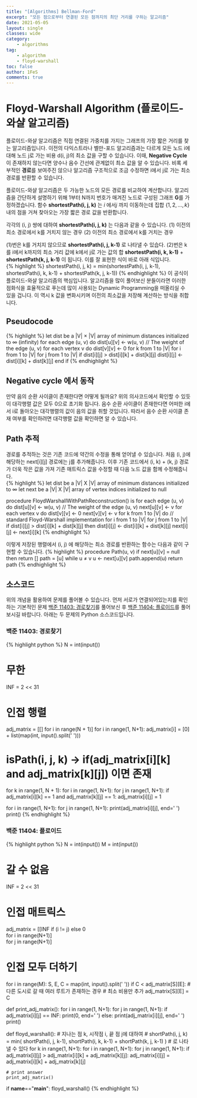```yaml
---
title: "[Algorithms] Bellman-Ford"
excerpt: "모든 점으로부터 연결된 모든 점까지의 최단 거리를 구하는 알고리즘"
date: 2021-05-05
layout: single
classes: wide
category:
    - algorithms
tag:
    - algorithm
    - floyd-warshall
toc: false
author: 1FeS
comments: true
---
```


# Floyd-Warshall Algorithm (플로이드-와샬 알고리즘)

플로이드-와샬 알고리즘은 직접 연결된 가중치를 가지는 그래프의 가장 짧은 거리를 찾는 알고리즘입니다. 이전의 다익스트라나 벨만-포드 알고리즘과는 다르게 모든 노드 i에 대해 노드 j로 가는 비용 d(i, j)의 최소 값을 구할 수 있습니다. 이때, **Negative Cycle** 이 존재하지 않는다면 양수나 음수 간선에 관계없이 최소 값을 알 수 있습니다. 비록 세부적인 **경로**를 보여주진 않으나 알고리즘 구조적으로 조금 수정하면 i에서 j로 가는 최소 경로를 반환할 수 있습니다.  
  
플로이드-와샬 알고리즘은 두 가능한 노드의 모든 경로를 비교하여 계산합니다. 알고리즘을 간단하게 설명하기 위해 1부터 N까지 번호가 매겨진 노드로 구성된 그래프 **G**를 가정하겠습니다. 함수 **shortestPath(i, j, k)** 는 $i$ 에서$j$ 까지 이동하는데 집합 $\left \{ 1, 2, ..., k \right \}$ 내의 점을 거쳐 찾아오는 가장 짧은 경로 값을 반환합니다.  
  
각각의 (i, j) 쌍에 대하여 **shortestPath(i, j, k)** 는 다음과 같을 수 있습니다.
(1) 이전의 최소 경로에서 k를 거치지 않는 경우
(2) 이전의 최소 경로에서 k를 거치는 경우

(1)번은 k를 거치지 않으므로 **shortestPath(i, j, k-1)** 로 나타낼 수 있습다. (2)번은 k를 i에서 k까지의 최소 거리 값에 k에서 j로 가는 값의 합 **shortestPath(i, k, k-1)** + **shortestPath(k, j, k-1)** 이 됩니다. 이를 잘 표현한 식이 바로 아래 식입니다.  
{% highlight %}
shortestPath(i, j, k) = min(shortestPath(i, j, k-1), shortestPath(i, k, k-1) + shortestPath(k, j, k-1))
{% endhighlight %}
이 공식이 플로이드-와샬 알고리즘의 핵심입니다. 알고리즘을 많이 풀어보신 분들이라면 이러한 점화식을 효율적으로 푸는데 많이 사용되는 Dynamic Programming을 떠올리실 수 있을 겁니다. 이 역시 k 값을 변화시키며 이전의 최소값을 저장해 계산하는 방식을 취합니다.

## Pseudocode
{% highlight %}
let dist be a |V| × |V| array of minimum distances initialized to $\infty$ (infinity)
for each edge (u, v) do
    dist\[u]\[v] ← w(u, v)  // The weight of the edge (u, v)
for each vertex v do
    dist\[v]\[v] ← 0
for k from 1 to |V|
    for i from 1 to |V|
        for j from 1 to |V|
            if dist\[i]\[j] > dist\[i]\[k] + dist\[k]\[j] 
                dist\[i]\[j] ← dist\[i]\[k] + dist\[k]\[j]
            end if
{% endhighlight %}

## Negative cycle 에서 동작
만약 음의 순환 사이클이 존재한다면 어떻게 될까요? 위의 의사코드에서 확인할 수 있듯이 대각행렬 값은 모두 0으로 초기화 됩니다. 음수 순환 사이클이 존재한다면 어떠한 i에서 i로 돌아오는 대각행렬의 값이 음의 값을 취할 것입니다. 따라서 음수 순환 사이클 존재 여부를 확인하려면 대각행렬 값을 확인하면 알 수 있습니다.
  
## Path 추적
경로를 추적하는 것은 기존 코드에 약간의 수정을 통해 얻어낼 수 있습니다. 처음 (i, j)에 해당하는 next\[i]\[j] 경로에는 j를 추가해줍니다. 이후 기존 코드에서 (i, k) + (k, j) 경로가 더욱 작은 값을 가져 기존 매트릭스 값을 수정할 때 다음 노드 값을 함께 수정해줍니다.  
{% highlight %}
let dist be a |V| X |V| array of minimum distances initialized to $\infty$
let next be a |V| X |V| array of vertex indices initialized to null

procedure FloydWarshallWithPathReconstruction() is
    for each edge (u, v) do
        dist\[u]\[v] ← w(u, v)  // The weight of the edge (u, v)
        next\[u]\[v] ← v
    for each vertex v do
        dist\[v]\[v] ← 0
        next\[v]\[v] ← v
    for k from 1 to |V| do // standard Floyd-Warshall implementation
        for i from 1 to |V|
            for j from 1 to |V|
                if dist\[i]\[j] > dist\[i]\[k] + dist\[k]\[j] then
                    dist\[i]\[j] ← dist\[i]\[k] + dist\[k]\[j]
                    next\[i]\[j] ← next\[i]\[k]
{% endhighlight %}

이렇게 저장된 행렬에서 (i, j) 에 해당하는 최소 경로를 반환하는 함수는 다음과 같이 구현할 수 있습니다.
{% highlight %}
procedure Path(u, v)
    if next[u][v] = null then
        return []
    path = [u]
    while u ≠ v
        u ← next[u][v]
        path.append(u)
    return path
{% endhighlight %}

## 소스코드
위의 개념을 활용하여 문제를 풀어볼 수 있습니다. 먼저 서로가 연결되어있는지를 확인하는 기본적인 문제 [백준 11403: 경로찾기](https://www.acmicpc.net/problem/11403)를 풀어보신 후 [백준 11404: 플로이드](https://www.acmicpc.net/problem/11404)를 풀어보시길 바랍니다. 아래는 두 문제의 Python 소스코드입니다.

### 백준 11403: 경로찾기
{% highlight python %}
N = int(input())

# 무한
INF = 2 << 31

# 인접 행렬
adj_matrix = [[] for i in range(N + 1)]
for i in range(1, N+1):
    adj_matrix[i] = [0] + list(map(int, input().split(' ')))


# isPath(i, j, k) -> if(adj_matrix[i][k] and adj_matrix[k][j]) 이면 존재
for k in range(1, N + 1):
    for i in range(1, N+1):
        for j in range(1, N+1):
            if adj_matrix[i][k] == 1 and adj_matrix[k][j] == 1:
                adj_matrix[i][j] = 1

for i in range(1, N+1):
    for j in range(1, N+1):
        print(adj_matrix[i][j], end=' ')
    print()
{% endhighlight %}

### 백준 11404: 플로이드
{% highlight python %}
N = int(input())
M = int(input())

# 갈 수 없음
INF = 2 << 31

# 인접 매트릭스
adj_matrix = [[INF if (i != j) else 0\
               for i in range(N+1)] \
              for j in range(N+1)]

# 인접 모두 더하기
for i in range(M):
    S, E, C = map(int, input().split(' '))
    if C < adj_matrix[S][E]:
        # 다른 도시로 갈 때 여러 루트가 존재하는 경우
        # 최소 비용만 추가
        adj_matrix[S][E] = C

def print_adj_matrix():
    for i in range(1, N+1):
        for j in range(1, N+1):
            if adj_matrix[i][j] == INF:
                print(0, end=' ')
            else:
                print(adj_matrix[i][j], end=' ')
        print()

def floyd_warshall():
    # 지나는 점 k, 시작점 i, 끝 점 j에 대하여
    # shortPath(i, j, k) = min( shortPath(i, j, k-1), shortPath(i, k, k-1) + shortPath(k, j, k-1) )
    # 로 나타낼 수 있다
    for k in range(1, N+1):
        for i in range(1, N+1):
            for j in range(1, N+1):
                if adj_matrix[i][j] > adj_matrix[i][k] + adj_matrix[k][j]:
                    adj_matrix[i][j] = adj_matrix[i][k] + adj_matrix[k][j]

    # print answer
    print_adj_matrix()

if __name__=="__main__":
    floyd_warshall()
{% endhighlight %}
